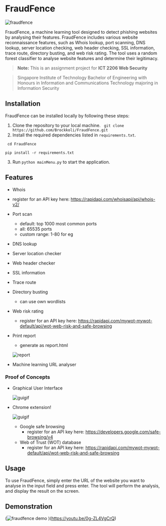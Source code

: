 
#  FraudFence

![fraudfence](https://user-images.githubusercontent.com/59412437/226162743-24600967-2a30-4da8-9330-568071baf2dd.png)

FraudFence, a machine learning tool designed to detect phishing websites by analysing their features. FraudFence includes various website reconnaissance features, such as Whois lookup, port scanning, DNS lookup, server location checking, web header checking, SSL information, trace route, directory busting, and web risk rating. The tool uses a random forest classifier to analyse website features and determine their legitimacy. 
> **Note:** This is an assignment project for  **ICT 2206 Web Security** 

> Singapore Institute of Technology Bachelor of Engineering with Honours in Information and Communications Technology majoring in Information Security
##  Installation

FraudFence can be installed locally by following these steps:
1.  Clone the repository to your local machine.
``` git clone https://github.com/Brockkoli/FraudFence.git```
2.   Install the required dependencies listed in `requirements.txt`.

   ``` cd FraudFence```

   ```pip install -r requirements.txt```

3.  Run `python mainMenu.py` to start the application.

## Features

-   Whois
- register for an API key here: https://rapidapi.com/whoisapi/api/whois-v2/
-   Port scan
	- default: top 1000 most common ports
	- all: 65535 ports
	- custom range: 1-80 for eg
-   DNS lookup
-   Server location checker
-   Web header checker
-   SSL information
-   Trace route
-   Directory busting
	- can use own wordlists
-   Web risk rating
	- register for an API key here: https://rapidapi.com/mywot-mywot-default/api/wot-web-risk-and-safe-browsing
-   Print report
	- generate as report.html

  	![report](https://user-images.githubusercontent.com/59412437/226161527-238ee2f6-b5c7-444b-a6cc-b66109982824.gif)
-   Machine learning URL analyser

### Proof of Concepts
- Graphical User Interface

	![guigif](https://user-images.githubusercontent.com/59412437/226161565-2c7ce0cc-8769-4622-a45d-ad5a1c2937c1.gif)
- Chrome extension!

	![guigif](https://user-images.githubusercontent.com/59412437/226160943-bdf7c693-aee9-4733-ac52-5b12f50eaf6d.gif)
  - Google safe browsing
    - register for an API key here: https://developers.google.com/safe-browsing/v4
  - Web of Trust (WOT) database
    - register for an API key here: https://rapidapi.com/mywot-mywot-default/api/wot-web-risk-and-safe-browsing


##  Usage

To use FraudFence, simply enter the URL of the website you want to analyse in the input field and press enter. The tool will perform the analysis, and display the result on the screen.


## Demonstration
(![fraudfence demo](https://user-images.githubusercontent.com/59412437/226162859-91213ea5-689b-4193-93d9-eb07b06f5168.png)
)(https://youtu.be/0g-ZL4VgCrQ)

